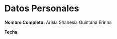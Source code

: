 <h1>Datos Personales</h1>
</p>
<p><strong>Nombre Completo:</strong> Arisla Shanesia Quintana Erinna 
<p><strong>Fecha</strong> 
